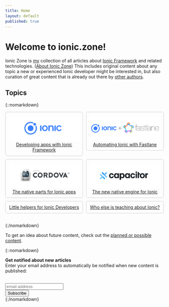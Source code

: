 ```yaml
---
title: Home
layout: default
published: true
---
```


# Welcome to ionic.zone!

Ionic Zone is [my](https://janpiotrowski.de) collection of all articles about [Ionic Framework](http://ionicframework.com/) and related technologies. ([About Ionic Zone](about)) This includes original content about any topic a new or experienced Ionic developer might be interested in, but also curation of great content that is already out there by [other authors](_articles/community.md).

## Topics

{::nomarkdown}
<style>
.grid-container {
  display: grid;
  grid-template-columns: repeat(auto-fill, minmax(175px, 2fr));
  grid-gap: 10px;
  margin-bottom:30px;
}
.grid-container div {
  border: 1px solid #ccc;
  border-radius: 5px;
  padding: 10px;
  text-align: center;
}
.grid-container div h2 {
  font-family: "Noto Sans", Helvetica, Arial, sans-serif;
  font-weight: normal;
  margin: 0;
  font-size:1rem;
  display:none;
}
.grid-container div img {
  margin:0;
  display:inline;
}
</style>

<div class="grid-container">

  <a href="content">
    <div>
      <h2>Ionic</h2>
      <img src="assets/images/index/ionic_logo.png" alt="Ionic Logo" title="Ionic Framework"><br />
      Developing apps with Ionic Framework
    </div>
  </a>

  <a href="fastlane">
    <div>
      <h2>Fastlane and Ionic</h2>
      <img src="assets/images/index/ionic_fastlane.png" alt="Ionic + Fastlane Logos" title="Ionic + Fastlane"><br />
      Automating Ionic with Fastlane
    </div>
  </a>

  <a href="cordova">
    <div>
      <h2>Cordova</h2>
      <img src="assets/images/index/cordova_logo.png" alt="Apache Cordova Logo" title="Cordova"><br />
      The native parts for Ionic apps
    </div>

  <a href="capacitor">
    <div>
      <h2>Capacitor</h2>
      <img src="assets/images/index/capacitor_logo.png" alt="Capacitor Logo" title="Capacitor"><br />
      The new native engine for Ionic
    </div>
  </a>

  <a href="tools">
    <div>
      <h2>Tools</h2>
      Little helpers for Ionic Developers
    </div>
  </a>

  <a href="community">
    <div>
      <h2>[Ionic Community](_articles/community.md)</h2>
      Who else is teaching about Ionic?
    </div>
  </a>

</div>
{:/nomarkdown}

To get an idea about future content, check out the [planned or possible content](content.md).

{::nomarkdown}
<div id="update-box">

  <strong>Get notified about new articles</strong><br>
  Enter your email address to automatically be notified when new content is published:<br>
  <br>

<!-- Begin MailChimp Signup Form -->
<link href="//cdn-images.mailchimp.com/embedcode/horizontal-slim-10_7.css" rel="stylesheet" type="text/css">
<style type="text/css">
	#mc_embed_signup{ clear:left; font:14px Helvetica,Arial,sans-serif; width:100%;}
	/* Add your own MailChimp form style overrides in your site stylesheet or in this style block.
	   We recommend moving this block and the preceding CSS link to the HEAD of your HTML file. */
</style>
<div id="mc_embed_signup">
    <form action="//zone.us16.list-manage.com/subscribe/post?u=343ee35d12246a68f6310af0c&amp;id=f4f6a3f507" method="post" id="mc-embedded-subscribe-form" name="mc-embedded-subscribe-form" class="validate" target="_blank" novalidate>
        <div id="mc_embed_signup_scroll">
            <input type="email" value="" name="EMAIL" class="email" id="mce-EMAIL" placeholder="email address" required>
            <!-- real people should not fill this in and expect good things - do not remove this or risk form bot signups-->
            <div style="position: absolute; left: -5000px;" aria-hidden="true"><input type="text" name="b_343ee35d12246a68f6310af0c_f4f6a3f507" tabindex="-1" value=""></div>
            <div class="clear"><input type="submit" value="Subscribe" name="subscribe" id="mc-embedded-subscribe" class="button"></div>
        </div>
    </form>
</div>
<!--End mc_embed_signup-->

</div>
{:/nomarkdown}

